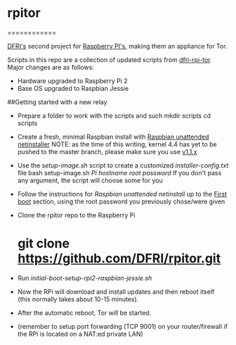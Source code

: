 # rpitor
============

[DFRI's](https://www.dfri.se/) second project for [Raspberry PI's](https://www.dfri.se/projekt/tor/rpi/), making them an appliance for Tor.


Scripts in this repo are a collection of updated scripts from [dfri-rpi-tor](https://github.com/DFRI/dfri-rpi-tor).
Major changes are as follows:
* Hardware upgraded to Raspberry Pi 2
* Base OS upgraded to Raspbian Jessie

##Getting started with a new relay
* Prepare a folder to work with the scripts and such
	mkdir scripts
	cd scripts

* Create a fresh, minimal Raspbian install with [Raspbian unattended netinstaller](https://github.com/debian-pi/raspbian-ua-netinst)
NOTE: as the time of this writing, kernel 4.4 has yet to be pushed to the master branch, please make sure you use [v1.1.x](https://github.com/debian-pi/raspbian-ua-netinst/tree/v1.1.x)

* Use the _setup-image.sh_ script to create a customized _installer-config.txt_ file
	bash setup-image.sh _Pi hostname_ _root password_
If you don't pass any argument, the script will choose some for you

* Follow the instructions for _Raspbian unattended netinstall_ up to the [First boot](https://github.com/debian-pi/raspbian-ua-netinst/tree/v1.1.x#first-boot) section, using the root password you previously chose/were given
* Clone the rpitor repo to the Raspberry Pi
	# git clone https://github.com/DFRI/rpitor.git

* Run _initial-boot-setup-rpi2-raspbian-jessie.sh_
* Now the RPi will download and install updates and then reboot itself (this normally takes about 10-15 minutes).
* After the automatic reboot, Tor will be started.
* (remember to setup port forwarding (TCP 9001) on your router/firewall if the RPi is located on a NAT:ed private LAN)
